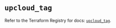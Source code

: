 # `upcloud_tag`

Refer to the Terraform Registry for docs: [`upcloud_tag`](https://registry.terraform.io/providers/upcloudltd/upcloud/5.9.0/docs/resources/tag).
